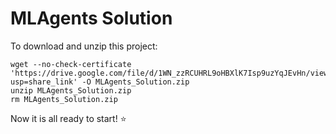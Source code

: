 # MLAgents Solution

To download and unzip this project:

```
wget --no-check-certificate 'https://drive.google.com/file/d/1WN_zzRCUHRL9oHBXlK7Isp9uzYqJEvHn/view?usp=share_link' -O MLAgents_Solution.zip
unzip MLAgents_Solution.zip
rm MLAgents_Solution.zip
```

Now it is all ready to start! ⭐

